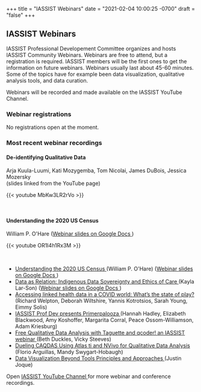 +++
title = "IASSIST Webinars"
date = "2021-02-04 10:00:25 -0700"
draft = "false"
+++
## IASSIST Webinars

IASSIST Professional Developement Committee organizes and hosts IASSIST Community Webinars. Webinars are free to attend, but a registration is required. IASSIST members will be the first ones to get the information on future webinars. Webinars usually last about 45-60 minutes. Some of the topics have for example been data visualization, qualitative analysis tools, and data curation. 

Webinars will be recorded and made available on the IASSIST YouTube Channel.

### Webinar registrations

No registrations open at the moment.
<!--

#### A Conversation About Data on Race & Ethnicity Around the World

This webinar is organized by the IASSIST Anti-Racism Resources Interest Group and IASSIST Professional Development Committee on **November 30, 2022 at 11am-12:30pm EST**. 

Speakers:
: Framing of the Issues: Anne Zald - Northwestern University
: Canada: Kevin Manuel - Toronto Metropolitan University
: United States: Barbara Levergood - Bowdoin College
: United Kingdom: Deborah Wiltshire - GESIS - Leibniz Institute for the Social Sciences
: Germany: Anja Perry - GESIS - Leibniz Institute for the Social Sciences
: Overview of Sources and IPUMS: Bobray Bordelon - Princeton University

> The Black Lives Matter and Indigenous rights movements, as well as international migration in recent years have raised awareness of issues around inequalities because of race and ethnicity. In turn, this has prompted many organizations and groups such as IASSIST to reexamine their own understanding and knowledge, processes and practices. In response, the IASSIST Anti-Racism Interest Group was formed and brought together data stewards and librarians who had some or no prior expertise but who were interested in having a conversation about race and ethnicity in terms of data available for research and exploring how they could support the vital work in this field.

> This webinar marks the beginning of that conversation with a focus on the data that is available for research. Bringing together a panel of data stewards and librarians from 4 countries - Canada, the US, the UK and Germany - and this webinar aims to discuss and review these key questions:

> - How are race and ethnicity recorded in the national Censuses and other key data sources?
> - Have these definitions changed over time?
> - What groups are identified, how much detail is available?
> - What are some of the key issues with these data?

The webinar will last 90 minutes and will include plenty of time at the end for a Q&A and comments from the audience.

<a class="btn btn-template-main" href="https://us06web.zoom.us/meeting/register/tZMpcOiupjoiHdxZQwBD4SEY9kI3vSLLFz1I " title="" >Registration <i class="fas fa-external-link-alt"></i></a>

After registering, you will receive a confirmation email containing information about joining the webinar.  
-->

### Most recent webinar recordings

<!--
#### A Conversation About Data on Race & Ethnicity Around the World

Anne Zald, Kevin Manuel, Barbara Levergood, Deborah Wiltshire, Anja Perry, Bobray Bordelon

{{< youtube 7S8Y9dA1rPY >}}

<br />
-->

#### De-identifying Qualitative Data

Arja Kuula-Luumi, Kati Mozygemba, Tom Nicolai, James DuBois, Jessica Mozersky <br />(slides linked from the YouTube page)

{{< youtube MbKw3LR2rVo >}}

<br />

#### Understanding the 2020 US Census 

William P. O'Hare ([Webinar slides on Google Docs <i class="fas fa-external-link-alt"></i>](https://docs.google.com/presentation/d/16kDTq8I1HjxplgrT4zM-8JvcQuJST3EZ/edit#slide=id.p1))

{{< youtube OR1I4h1Rx3M >}}

<br />

- [Understanding the 2020 US Census <i class="fas fa-external-link-alt"></i>](https://www.youtube.com/watch?v=OR1I4h1Rx3M) (William P. O'Hare) ([Webinar slides on Google Docs <i class="fas fa-external-link-alt"></i>](https://docs.google.com/presentation/d/16kDTq8I1HjxplgrT4zM-8JvcQuJST3EZ/edit#slide=id.p1))
- [Data as Relation: Indigenous Data Sovereignty and Ethics of Care <i class="fas fa-external-link-alt"></i>](https://www.youtube.com/watch?v=QGYse9iDPWI) (Kayla Lar-Son) ([Webinar slides on Google Docs <i class="fas fa-external-link-alt"></i>](https://t.co/b5wQXGVz9J))
- [Accessing linked health data in a COVID world: What’s the state of play? <i class="fas fa-external-link-alt"></i>](https://www.youtube.com/watch?v=WE-kmduHahc) (Richard Welpton, Deborah Wiltshire, Yannis Kotrotsios, Sarah Young, Eimmy Solis)
- [IASSIST Prof Dev presents Primerpalooza <i class="fas fa-external-link-alt"></i>](https://www.youtube.com/watch?v=nw_Tk62-6mc) (Hannah Hadley, Elizabeth Blackwood, Amy Koshoffer, Margarita Corral, Peace Ossom-Williamson, Adam Kriesburg)
- [Free Qualitative Data Analysis with Taguette and qcoder! an IASSIST webinar <i class="fas fa-external-link-alt"></i>](https://www.youtube.com/watch?v=OIB_xLlM8Fw) (Beth Duckles, Vicky Steeves)
- [Dueling CAQDAS Using Atlas ti and NVivo for Qualitative Data Analysis <i class="fas fa-external-link-alt"></i>](https://www.youtube.com/watch?v=qCAB73zAjwk) (Florio Arguillas, Mandy Swygart-Hobaugh)
- [Data Visualization Beyond Tools Principles and Approaches <i class="fas fa-external-link-alt"></i>](https://www.youtube.com/watch?v=PgHNHdz8F-Y) (Justin Joque)

Open [IASSIST YouTube Channel <i class="fas fa-external-link-alt"></i>](https://www.youtube.com/channel/UC315efmsReDcFbWHpWBmb9g) for more webinar and conference recordings. <br /><br />